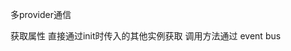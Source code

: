 <!--
 * @Description: 
 * @Author:  bean^ <bean_4@163.com>
 * @Date: 2020-03-01 22:03:28
 * @LastEditors:  bean^ <bean_4@163.com>
 * @LastEditTime: 2020-03-01 22:04:33
 -->
多provider通信

获取属性 直接通过init时传入的其他实例获取
调用方法通过 event bus